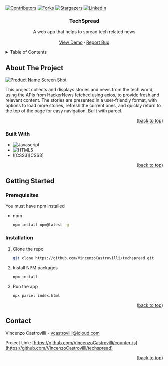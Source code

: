 <a id="readme-top"></a>

<!--
Using the Best-README-Template.
-->

[![Contributors][contributors-shield]][contributors-url]
[![Forks][forks-shield]][forks-url]
[![Stargazers][stars-shield]][stars-url]
[![LinkedIn][linkedin-shield]][linkedin-url]

<h3 align="center">TechSpread</h3>

  <p align="center">
    A web app that helps to spread tech related news
    <br />
    <br />
    <a href="https://techspread.netlify.app/">View Demo</a>
    ·
    <a href="https://github.com/VincenzoCastrovilli/techspread/issues/new?labels=bug&template=bug-report---.md">Report Bug</a>
  </p>
</div>

<!-- TABLE OF CONTENTS -->
<details>
  <summary>Table of Contents</summary>
  <ol>
    <li>
      <a href="#about-the-project">About The Project</a>
      <ul>
        <li><a href="#built-with">Built With</a></li>
      </ul>
    </li>
    <li>
      <a href="#getting-started">Getting Started</a>
      <ul>
        <li><a href="#prerequisites">Prerequisites</a></li>
        <li><a href="#installation">Installation</a></li>
      </ul>
    </li>
    <li><a href="#contact">Contact</a></li>
  </ol>
</details>

<!-- ABOUT THE PROJECT -->

## About The Project

[![Product Name Screen Shot][product-screenshot]](https://github.com/VincenzoCastrovilli/techspread/blob/main/assets/images/screenshot.png)

This project collects and displays stories and news from the tech world, using the APIs from HackerNews fetched using axios, to provide fresh and relevant content. The stories are presented in a user-friendly format, with options to load more stories, refresh the current ones, and quickly return to the top of the page for easy navigation. Built with parcel.

<p align="right">(<a href="#readme-top">back to top</a>)</p>

### Built With

- ![Javascript][Javascript]
- ![HTML5][HTML5]
- ![CSS3][CSS3]

<p align="right">(<a href="#readme-top">back to top</a>)</p>

<!-- GETTING STARTED -->

## Getting Started

### Prerequisites

You must have npm installed

- npm
  ```sh
  npm install npm@latest -g
  ```

### Installation

1. Clone the repo
   ```sh
   git clone https://github.com/VincenzoCastrovilli/techspread.git
   ```
2. Install NPM packages
   ```sh
   npm install
   ```
3. Run the app
   ```sh
   npx parcel index.html
   ```

<p align="right">(<a href="#readme-top">back to top</a>)</p>

<!-- CONTACT -->

## Contact

Vincenzo Castrovilli - vcastrovilli@icloud.com

Project Link: [https://github.com/VincenzoCastrovilli/counter-js](https://github.com/VincenzoCastrovilli/techspread)

<p align="right">(<a href="#readme-top">back to top</a>)</p>

<!-- MARKDOWN LINKS & IMAGES -->
<!-- https://www.markdownguide.org/basic-syntax/#reference-style-links -->

[contributors-shield]: https://img.shields.io/github/contributors/VincenzoCastrovilli/techspread.svg?style=for-the-badge
[contributors-url]: https://github.com/VincenzoCastrovilli/techspread/graphs/contributors
[forks-shield]: https://img.shields.io/github/forks/VincenzoCastrovilli/techspread.svg?style=for-the-badge
[forks-url]: https://github.com/VincenzoCastrovilli/techspread/network/members
[stars-shield]: https://img.shields.io/github/stars/VincenzoCastrovilli/techspread.svg?style=for-the-badge
[stars-url]: https://github.com/VincenzoCastrovilli/techspread/stargazers
[linkedin-shield]: https://img.shields.io/badge/-LinkedIn-black.svg?style=for-the-badge&logo=linkedin&colorB=555
[linkedin-url]: https://www.linkedin.com/in/vincenzo-castrovilli
[product-screenshot]: assets/images/sreenshot.png
[Javascript]: https://img.shields.io/badge/JavaScript-323330?style=for-the-badge&logo=javascript&logoColor=F7DF1E
[HTML5]: https://img.shields.io/badge/HTML5-E34F26?style=for-the-badge&logo=html5&logoColor=white
